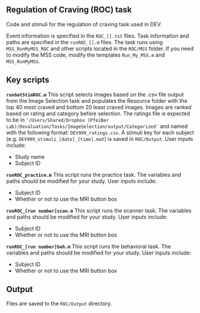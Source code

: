 ## Regulation of Craving (ROC) task

Code and stimuli for the regulation of craving task used in DEV.

Event information is specified in the `ROC_[].txt` files. Task information and paths are specified in the `runROC_[].m` files. The task runs using `MSS_RunMyMSS_ROC` and other scripts located in the `ROC/MSS` folder. If you need to modify the MSS code, modify the templates `Run_My_MSS.m` and `MSS_RunMyMSS`.

## Key scripts
**`runGetStimROC.m`** 
This script selects images based on the .csv file output from the Image Selection task and populates the Resource folder with the top 40 most craved and bottom 20 least craved images. Images are ranked based on rating and category before selection. The ratings file is expected to be in `'/Users/Shared/Dropbox (PfeiBer Lab)/Devaluation/Tasks/ImageSelection/output/Categorized'` and named with the following format: `DEV999_ratings.csv`. A stimuli key for each subject (e.g. `DEV999_stimuli_[date]_[time].mat`) is saved in `ROC/Output`. User inputs include:
- Study name
- Subject ID

**`runROC_practice.m`**
This script runs the practice task. The variables and paths should be modified for your study. User inputs include:
- Subject ID
- Whether or not to use the MRI button box

**`runROC_[run number]scan.m`**
This script runs the scanner task. The variables and paths should be modified for your study. User inputs include:
- Subject ID
- Whether or not to use the MRI button box

**`runROC_[run number]beh.m`**
This script runs the behavioral task. The variables and paths should be modified for your study. User inputs include:
- Subject ID
- Whether or not to use the MRI button box

## Output
Files are saved to the `ROC/Output` directory. 